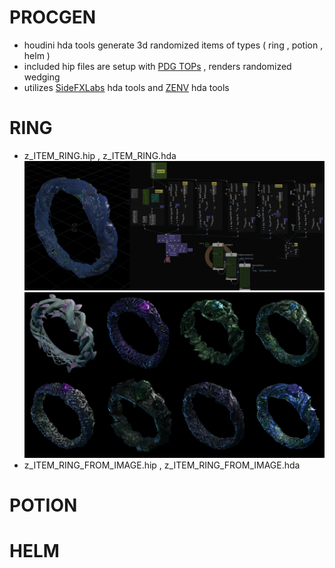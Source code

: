 
# PROCGEN
- houdini hda tools generate 3d randomized items of types ( ring , potion , helm ) 
- included hip files are setup with [PDG TOPs](https://www.sidefx.com/products/pdg/) , renders randomized wedging  
- utilizes [SideFXLabs](https://github.com/sideeffects/SideFXLabs) hda tools and [ZENV](https://github.com/CorvaeOboro/zenv) hda tools 

# RING
- z_ITEM_RING.hip , z_ITEM_RING.hda
![item_ring_procgen](https://raw.githubusercontent.com/CorvaeOboro/gen_item/master/docs/ring/item_ring_procgen.jpg?raw=true "item_ring_procgen")
![item_ring_pdgA_comp](https://raw.githubusercontent.com/CorvaeOboro/gen_item/master/docs/ring/item_ring_pdgA_comp.jpg?raw=true "item_ring_pdgA_comp")
- z_ITEM_RING_FROM_IMAGE.hip , z_ITEM_RING_FROM_IMAGE.hda

# POTION


# HELM
